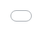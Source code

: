```yaml
---
layout: post
title: "동방신기의 윤호가 마침내 군복무 중 레드벨벳을 보며 강렬한 눈빛을 설명한다."
author: "undefined"
thumbnail: "https://www.allkpop.com/upload/2021/01/content/221754/thumb/1611356075-image.png"
tags: 
---
```



![image](https://www.allkpop.com/upload/2021/01/content/221754/1611356075-image.png)

동방신기의 윤호가 마침내 군복무 중 레드벨벳의 공연을 보며 강렬한 눈빛을 보내게 된 사연을 설명했다.

윤호는 지난 1월 21일 SBS 유튜브 채널쇼 `MMTG`에 출연해 데뷔곡부터 솔로 앨범 발매까지 다양한 사연을 털어놨다. 그는 `트라이앵글`을 홍보할 때 콘셉트에 대한 솔직한 심정을 밝힌 `무대 위의 유노윤호`를 주제로 이야기를 시작하자 팬들을 폭소케 했다. 그는 "솔직히 말해서, 나는 여전히 이 개념의 패션이나 헤어스타일을 이해할 수 없다"고 말했다.

![image](https://www.allkpop.com/upload/2021/01/content/221755/1611356109-image.png)

한편, 윤호는 그들이 무대에서 공연하는 동안 레드벨벳을 강렬하게 노려보다가 붙잡혔던 당시 이야기를 나눴다. 레드벨벳 멤버들은 윤호가 복무하고 있는 기지에서 군인들을 위한 공연을 하도록 초대받았고 동방신기의 `미로틱`을 공연했다. 당시 윤호는 다소 무서운 표정으로 걸그룹을 지켜보는 모습이 포착돼 화제가 됐다.

MC 재는 "왜 안무 선생님인 것처럼 레드벨벳 멤버들을 쳐다보고 있었느냐"고 물었고, 이에 윤호는 "내 눈빛이 강렬하고 매서워 보이지만 사실은 그 눈빛이 동경의 대상이었다"고 설명했다.

그는 이어 "(레드벨벳의) 공연을 보면서 `나도 빨리 무대에서 공연하고 싶다`는 생각이 들었고, 공연한 소녀들에게 정말 고마웠다"고 설명했다. 다양한 감정을 느꼈지만 레드벨벳 멤버들에게 고마웠다.

![image](https://www.allkpop.com/upload/2021/01/content/221755/1611356122-image.png)

윤호의 캡처 사진이 웹에 퍼질 당시 "윤호는 소녀들에게 춤 선생으로 200여 가지 할 말이 있어 보인다" "그 공연 무대감독 같다" "수백만 가지 말하고 싶은 눈빛이 너무 강렬하다" 등의 댓글을 남겨 많은 네티즌들의 눈길을 끌었다.s."


<div class="video_wrapper" style="padding-top: 56.25%;">
    <iframe width="100%" height="100%" src="//www.youtube.com/embed/GTM-ZadzXFA" frameborder="0" allowfullscreen="" style="position: absolute; top: 0px; left: 0px; width: 100%; height: 100%;"></iframe>
</div>
